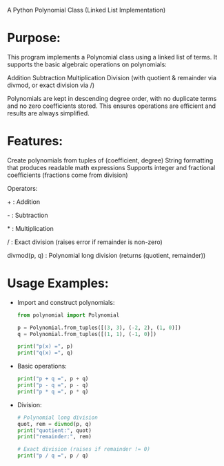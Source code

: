 A Python Polynomial Class (Linked List Implementation)

# Purpose:

This program implements a Polynomial class using a linked list of terms.
It supports the basic algebraic operations on polynomials:

Addition
Subtraction
Multiplication
Division (with quotient & remainder via divmod, or exact division via /)

Polynomials are kept in descending degree order, with no duplicate terms and no zero coefficients stored.
This ensures operations are efficient and results are always simplified.


# Features:

Create polynomials from tuples of (coefficient, degree)
String formatting that produces readable math expressions
Supports integer and fractional coefficients (fractions come from division)

Operators:

\+ : Addition

\- : Subtraction

\* : Multiplication

/ : Exact division (raises error if remainder is non-zero)

divmod(p, q) : Polynomial long division (returns (quotient, remainder))


# Usage Examples:

- Import and construct polynomials:
  ```python
  from polynomial import Polynomial

  p = Polynomial.from_tuples([(3, 3), (-2, 2), (1, 0)])
  q = Polynomial.from_tuples([(1, 1), (-1, 0)])

  print("p(x) =", p)
  print("q(x) =", q)
  ```

- Basic operations:
  ```python
  print("p + q =", p + q)
  print("p - q =", p - q)
  print("p * q =", p * q)
  ```

- Division:
  ```python
  # Polynomial long division
  quot, rem = divmod(p, q)
  print("quotient:", quot)
  print("remainder:", rem)

  # Exact division (raises if remainder != 0)
  print("p / q =", p / q)
  ```